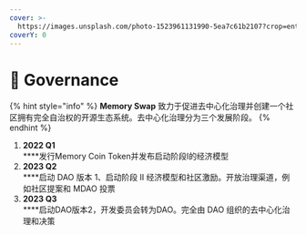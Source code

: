 ```yaml
---
cover: >-
  https://images.unsplash.com/photo-1523961131990-5ea7c61b2107?crop=entropy&cs=tinysrgb&fm=jpg&ixid=MnwxOTcwMjR8MHwxfHNlYXJjaHwzfHxnb3Zlcm5hbmNlfGVufDB8fHx8MTY1Mjk0MjUzOQ&ixlib=rb-1.2.1&q=80
coverY: 0
---
```


# 🤝 Governance

{% hint style="info" %}
**Memory Swap** 致力于促进去中心化治理并创建一个社区拥有完全自治权的开源生态系统。去中心化治理分为三个发展阶段。
{% endhint %}

1. **2022 Q1**\
   ****发行Memory Coin Token并发布启动阶段I的经济模型
2. **2023 Q2**\
   ****启动 DAO 版本 1、启动阶段 II 经济模型和社区激励。开放治理渠道，例如社区提案和 MDAO 投票
3. **2023 Q3**\
   ****启动DAO版本2，开发委员会转为DAO。完全由 DAO 组织的去中心化治理和决策
